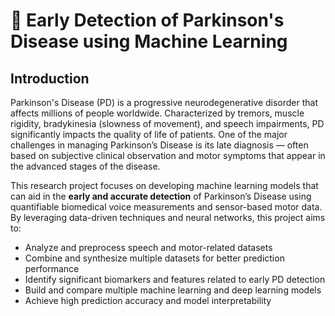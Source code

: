 # 🧠 Early Detection of Parkinson's Disease using Machine Learning

## Introduction

Parkinson's Disease (PD) is a progressive neurodegenerative disorder that affects millions of people worldwide. Characterized by tremors, muscle rigidity, bradykinesia (slowness of movement), and speech impairments, PD significantly impacts the quality of life of patients. One of the major challenges in managing Parkinson’s Disease is its late diagnosis — often based on subjective clinical observation and motor symptoms that appear in the advanced stages of the disease.

This research project focuses on developing machine learning models that can aid in the **early and accurate detection** of Parkinson’s Disease using quantifiable biomedical voice measurements and sensor-based motor data. By leveraging data-driven techniques and neural networks, this project aims to:

- Analyze and preprocess speech and motor-related datasets
- Combine and synthesize multiple datasets for better prediction performance
- Identify significant biomarkers and features related to early PD detection
- Build and compare multiple machine learning and deep learning models
- Achieve high prediction accuracy and model interpretability
